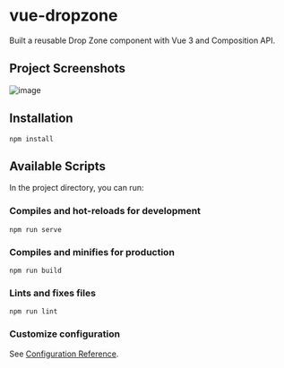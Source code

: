 # vue-dropzone

Built a reusable Drop Zone component with Vue 3 and Composition API.

## Project Screenshots
![image](https://user-images.githubusercontent.com/60259324/185786237-f503343d-655c-4adf-8a54-e5fa415a311c.png)

## Installation

```
npm install
```

## Available Scripts

In the project directory, you can run:

### Compiles and hot-reloads for development

```
npm run serve
```

### Compiles and minifies for production

```
npm run build
```

### Lints and fixes files

```
npm run lint
```

### Customize configuration

See [Configuration Reference](https://cli.vuejs.org/config/).
